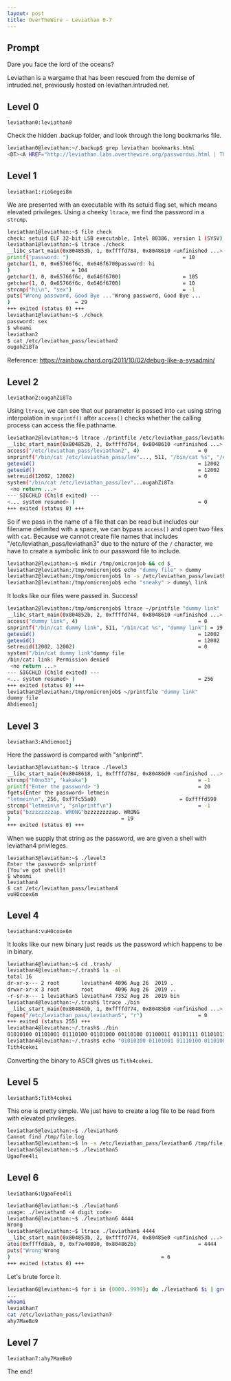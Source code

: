 ```yaml
---
layout: post
title: OverTheWire - Leviathan 0-7
---
```


## Prompt

Dare you face the lord of the oceans?

Leviathan is a wargame that has been rescued from the demise of intruded.net, previously hosted on leviathan.intruded.net.

## Level 0

`leviathan0:leviathan0`

Check the hidden .backup folder, and look through the long bookmarks file.

```bash
leviathan0@leviathan:~/.backup$ grep leviathan bookmarks.html
<DT><A HREF="http://leviathan.labs.overthewire.org/passwordus.html | This will be fixed later, the password for leviathan1 is rioGegei8m" ADD_DATE="1155384634" LAST_CHARSET="ISO-8859-1" ID="rdf:#$2wIU71">password to leviathan1</A>
```

## Level 1

`leviathan1:rioGegei8m`

We are presented with an executable with its setuid flag set, which means elevated privileges. Using a cheeky `ltrace`, we find the password in a `strcmp`.


```bash
leviathan1@leviathan:~$ file check
check: setuid ELF 32-bit LSB executable, Intel 80386, version 1 (SYSV), dynamically linked, interpreter /lib/ld-linux.so.2, for GNU/Linux 2.6.32, BuildID[sha1]=c735f6f3a3a94adcad8407cc0fda40496fd765dd, not stripped
leviathan1@leviathan:~$ ltrace ./check
__libc_start_main(0x804853b, 1, 0xffffd784, 0x8048610 <unfinished ...>
printf("password: ")                                     = 10
getchar(1, 0, 0x65766f6c, 0x646f6700password: hi
)                    = 104
getchar(1, 0, 0x65766f6c, 0x646f6700)                    = 105
getchar(1, 0, 0x65766f6c, 0x646f6700)                    = 10
strcmp("hi\n", "sex")                                    = -1
puts("Wrong password, Good Bye ..."Wrong password, Good Bye ...
)                     = 29
+++ exited (status 0) +++
leviathan1@leviathan:~$ ./check
password: sex
$ whoami
leviathan2
$ cat /etc/leviathan_pass/leviathan2
ougahZi8Ta
```
Reference: https://rainbow.chard.org/2011/10/02/debug-like-a-sysadmin/

## Level 2

`leviathan2:ougahZi8Ta`

Using `ltrace`, we can see that our parameter is passed into `cat` using string interpolation in `snprintf()` after `access()` checks whether the calling process can access the file pathname.

```bash
leviathan2@leviathan:~$ ltrace ./printfile /etc/leviathan_pass/leviathan2
__libc_start_main(0x804852b, 2, 0xffffd764, 0x8048610 <unfinished ...>
access("/etc/leviathan_pass/leviathan2", 4)                   = 0
snprintf("/bin/cat /etc/leviathan_pass/lev"..., 511, "/bin/cat %s", "/etc/leviathan_pass/leviathan2") = 39
geteuid()                                                     = 12002
geteuid()                                                     = 12002
setreuid(12002, 12002)                                        = 0
system("/bin/cat /etc/leviathan_pass/lev"...ougahZi8Ta
 <no return ...>
--- SIGCHLD (Child exited) ---
<... system resumed> )                                        = 0
+++ exited (status 0) +++
```

So if we pass in the name of a file that can be read but includes our filename delimited with a space, we can bypass `access()` and open two files with `cat`. Because we cannot create file names that includes "/etc/leviathan_pass/leviathan3" due to the nature of the `/` character, we have to create a symbolic link to our password file to include.

```bash
leviathan2@leviathan:~$ mkdir /tmp/omicronjob && cd $_
leviathan2@leviathan:/tmp/omicronjob$ echo "dummy file" > dummy
leviathan2@leviathan:/tmp/omicronjob$ ln -s /etc/leviathan_pass/leviathan3 link
leviathan2@leviathan:/tmp/omicronjob$ echo "sneaky" > dummy\ link

```

It looks like our files were passed in. Success!

```bash
leviathan2@leviathan:/tmp/omicronjob$ ltrace ~/printfile "dummy link"
__libc_start_main(0x804852b, 2, 0xffffd744, 0x8048610 <unfinished ...>
access("dummy link", 4)                                       = 0
snprintf("/bin/cat dummy link", 511, "/bin/cat %s", "dummy link") = 19
geteuid()                                                     = 12002
geteuid()                                                     = 12002
setreuid(12002, 12002)                                        = 0
system("/bin/cat dummy link"dummy file
/bin/cat: link: Permission denied
 <no return ...>
--- SIGCHLD (Child exited) ---
<... system resumed> )                                        = 256
+++ exited (status 0) +++
leviathan2@leviathan:/tmp/omicronjob$ ~/printfile "dummy link"
dummy file
Ahdiemoo1j
```
## Level 3

`leviathan3:Ahdiemoo1j`

Here the password is compared with "snlprintf".

```bash
leviathan3@leviathan:~$ ltrace ./level3
__libc_start_main(0x8048618, 1, 0xffffd784, 0x80486d0 <unfinished ...>
strcmp("h0no33", "kakaka")                                    = -1
printf("Enter the password> ")                                = 20
fgets(Enter the password> letmein
"letmein\n", 256, 0xf7fc55a0)                           = 0xffffd590
strcmp("letmein\n", "snlprintf\n")                            = -1
puts("bzzzzzzzzap. WRONG"bzzzzzzzzap. WRONG
)                                    = 19
+++ exited (status 0) +++
```

When we supply that string as the password, we are given a shell with leviathan4 privileges.

```
leviathan3@leviathan:~$ ./level3
Enter the password> snlprintf
[You've got shell]!
$ whoami
leviathan4
$ cat /etc/leviathan_pass/leviathan4
vuH0coox6m
```

## Level 4

`leviathan4:vuH0coox6m`

It looks like our new binary just reads us the password which happens to be in binary.
```bash
leviathan4@leviathan:~$ cd .trash/
leviathan4@leviathan:~/.trash$ ls -al
total 16
dr-xr-x--- 2 root       leviathan4 4096 Aug 26  2019 .
drwxr-xr-x 3 root       root       4096 Aug 26  2019 ..
-r-sr-x--- 1 leviathan5 leviathan4 7352 Aug 26  2019 bin
leviathan4@leviathan:~/.trash$ ltrace ./bin
__libc_start_main(0x80484bb, 1, 0xffffd774, 0x80485b0 <unfinished ...>
fopen("/etc/leviathan_pass/leviathan5", "r")                  = 0
+++ exited (status 255) +++
leviathan4@leviathan:~/.trash$ ./bin
01010100 01101001 01110100 01101000 00110100 01100011 01101111 01101011 01100101 01101001 00001010
leviathan4@leviathan:~/.trash$ echo "01010100 01101001 01110100 01101000 00110100 01100011 01101111 01101011 01100101 01101001 00001010" | tr -d ' ' |perl -lpe '$_=pack"B*",$_'
Tith4cokei
```
Converting the binary to ASCII gives us `Tith4cokei`.

## Level 5

`leviathan5:Tith4cokei`

This one is pretty simple. We just have to create a log file to be read from with elevated privileges.

```bash
leviathan5@leviathan:~$ ./leviathan5
Cannot find /tmp/file.log
leviathan5@leviathan:~$ ln -s /etc/leviathan_pass/leviathan6 /tmp/file.log
leviathan5@leviathan:~$ ./leviathan5
UgaoFee4li
```

## Level 6

`leviathan6:UgaoFee4li`


```bash
leviathan6@leviathan:~$ ./leviathan6
usage: ./leviathan6 <4 digit code>
leviathan6@leviathan:~$ ./leviathan6 4444
Wrong
leviathan6@leviathan:~$ ltrace ./leviathan6 4444
__libc_start_main(0x804853b, 2, 0xffffd774, 0x80485e0 <unfinished ...>
atoi(0xffffd8ab, 0, 0xf7e40890, 0x804862b)                    = 4444
puts("Wrong"Wrong
)                                                 = 6
+++ exited (status 0) +++
```

Let's brute force it.

```bash
leviathan6@leviathan:~$ for i in {0000..9999}; do ./leviathan6 $i | grep -v Wrong; done
...
whoami
leviathan7
cat /etc/leviathan_pass/leviathan7
ahy7MaeBo9
```

## Level 7

`leviathan7:ahy7MaeBo9`

The end!
